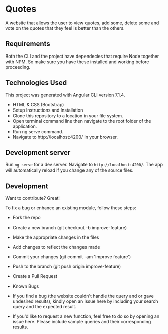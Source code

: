 # Quotes

A website that allows the user to view quotes, add some, delete some and vote on the quotes that they feel is better than the others.

## Requirements
Both the CLI and the project have dependecies that require Node together with NPM. So make sure you have these installed and working before proceeding.

## Technologies Used
This project was generated with Angular CLI version 7.1.4.
- HTML & CSS (Bootstrap)
- Setup Instructions and Installation
- Clone this repository to a location in your file system.
- Open terminal command line then navigate to the root folder of the application.
- Run ng serve command.
- Navigate to http://localhost:4200/ in your browser.

## Development server

Run `ng serve` for a dev server. Navigate to `http://localhost:4200/`. The app will automatically reload if you change any of the source files.

## Development
Want to contribute? Great!

To fix a bug or enhance an existing module, follow these steps:

- Fork the repo
- Create a new branch (git checkout -b improve-feature)
- Make the appropriate changes in the files
- Add changes to reflect the changes made
- Commit your changes (git commit -am 'Improve feature')
- Push to the branch (git push origin improve-feature)
- Create a Pull Request
- Known Bugs
- If you find a bug (the website couldn't handle the query and or gave undesired results), kindly open an issue here by including your search query and the expected result.

- If you'd like to request a new function, feel free to do so by opening an issue here. Please include sample queries and their corresponding results.
